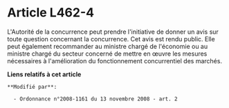 # Article L462-4

L'Autorité de la concurrence peut prendre l'initiative de donner un avis sur toute question concernant la concurrence. Cet
avis est rendu public. Elle peut également recommander au ministre chargé de l'économie ou au ministre chargé du secteur
concerné de mettre en œuvre les mesures nécessaires à l'amélioration du fonctionnement concurrentiel des marchés.

**Liens relatifs à cet article**

	**Modifié par**:

	  - Ordonnance n°2008-1161 du 13 novembre 2008 - art. 2
